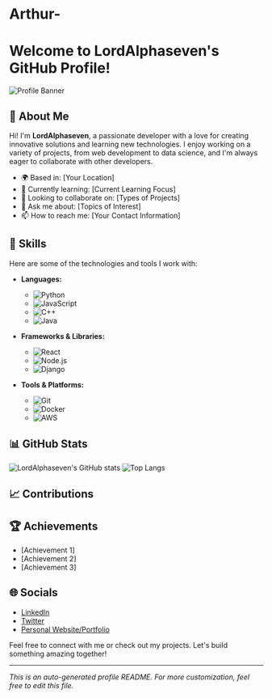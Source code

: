 # Arthur-
# Welcome to LordAlphaseven's GitHub Profile!

![Profile Banner](https://via.placeholder.com/800x200.png?text=Welcome+to+my+GitHub+Profile)

## 👋 About Me

Hi! I'm **LordAlphaseven**, a passionate developer with a love for creating innovative solutions and learning new technologies. I enjoy working on a variety of projects, from web development to data science, and I'm always eager to collaborate with other developers.

- 🌍 Based in: [Your Location]
- 🌱 Currently learning: [Current Learning Focus]
- 👯 Looking to collaborate on: [Types of Projects]
- 💬 Ask me about: [Topics of Interest]
- 📫 How to reach me: [Your Contact Information]

## 🚀 Skills

Here are some of the technologies and tools I work with:

- **Languages:** 
  - ![Python](https://img.shields.io/badge/-Python-3776AB?style=flat&logo=python&logoColor=white)
  - ![JavaScript](https://img.shields.io/badge/-JavaScript-F7DF1E?style=flat&logo=javascript&logoColor=black)
  - ![C++](https://img.shields.io/badge/-C++-00599C?style=flat&logo=cplusplus&logoColor=white)
  - ![Java](https://img.shields.io/badge/-Java-007396?style=flat&logo=java&logoColor=white)

- **Frameworks & Libraries:** 
  - ![React](https://img.shields.io/badge/-React-61DAFB?style=flat&logo=react&logoColor=black)
  - ![Node.js](https://img.shields.io/badge/-Node.js-339933?style=flat&logo=nodedotjs&logoColor=white)
  - ![Django](https://img.shields.io/badge/-Django-092E20?style=flat&logo=django&logoColor=white)

- **Tools & Platforms:** 
  - ![Git](https://img.shields.io/badge/-Git-F05032?style=flat&logo=git&logoColor=white)
  - ![Docker](https://img.shields.io/badge/-Docker-2496ED?style=flat&logo=docker&logoColor=white)
  - ![AWS](https://img.shields.io/badge/-AWS-232F3E?style=flat&logo=amazonaws&logoColor=white)

## 📊 GitHub Stats

![LordAlphaseven's GitHub stats](https://github-readme-stats.vercel.app/api?username=LordAlphaseven&show_icons=true&theme=radical)
![Top Langs](https://github-readme-stats.vercel.app/api/top-langs/?username=LordAlphaseven&layout=compact&theme=radical)

## 📈 Contributions

<!--START_SECTION:activity-->
<!--END_SECTION:activity-->

## 🏆 Achievements

- [Achievement 1]
- [Achievement 2]
- [Achievement 3]

## 🌐 Socials

- [LinkedIn](https://www.linkedin.com/in/yourprofile)
- [Twitter](https://twitter.com/yourprofile)
- [Personal Website/Portfolio](https://yourwebsite.com)

Feel free to connect with me or check out my projects. Let's build something amazing together!

---

*This is an auto-generated profile README. For more customization, feel free to edit this file.*
